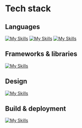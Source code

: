 # Tech stack
## Languages
[![My Skills](https://skillicons.dev/icons?i=js,ts,html,css,graphql)](https://skillicons.dev)
[![My Skills](https://skillicons.dev/icons?i=ts)](https://skillicons.dev)
[![My Skills](https://skillicons.dev/icons?i=html)](https://skillicons.dev)

## Frameworks & libraries
[![My Skills](https://skillicons.dev/icons?i=astro,p5js,sass,tailwind,vue,vitest)](https://skillicons.dev)

## Design
[![My Skills](https://skillicons.dev/icons?i=figma,ps,xd)](https://skillicons.dev)

## Build & deployment
[![My Skills](https://skillicons.dev/icons?i=azure,git,netlify,supabase,vite)](https://skillicons.dev)
